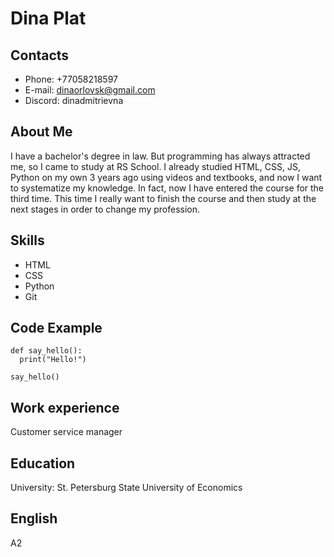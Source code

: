 # Dina Plat

## Contacts

- Phone: +77058218597
- E-mail: dinaorlovsk@gmail.com
- Discord: dinadmitrievna 

## About Me

I have a bachelor's degree in law. But programming has always attracted me, so I came to study at RS School. I already studied HTML, CSS, JS, Python on my own 3 years ago using videos and textbooks, and now I want to systematize my knowledge. In fact, now I have entered the course for the third time. This time I really want to finish the course and then study at the next stages in order to change my profession.

## Skills

- HTML
- CSS
- Python
- Git

## Code Example

```
def say_hello():
  print("Hello!")

say_hello()
```

## Work experience

Customer service manager

## Education

University: St. Petersburg State University of Economics

## English

А2